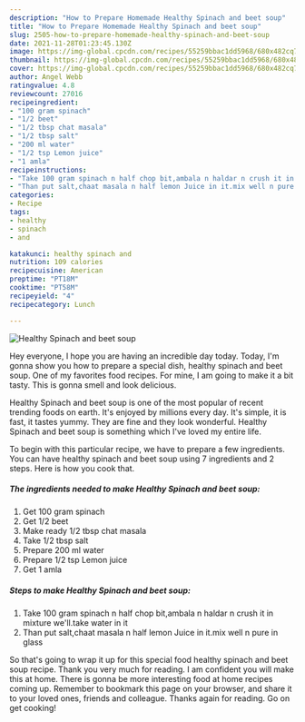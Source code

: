 ```yaml
---
description: "How to Prepare Homemade Healthy Spinach and beet soup"
title: "How to Prepare Homemade Healthy Spinach and beet soup"
slug: 2505-how-to-prepare-homemade-healthy-spinach-and-beet-soup
date: 2021-11-28T01:23:45.130Z
image: https://img-global.cpcdn.com/recipes/55259bbac1dd5968/680x482cq70/healthy-spinach-and-beet-soup-recipe-main-photo.jpg
thumbnail: https://img-global.cpcdn.com/recipes/55259bbac1dd5968/680x482cq70/healthy-spinach-and-beet-soup-recipe-main-photo.jpg
cover: https://img-global.cpcdn.com/recipes/55259bbac1dd5968/680x482cq70/healthy-spinach-and-beet-soup-recipe-main-photo.jpg
author: Angel Webb
ratingvalue: 4.8
reviewcount: 27016
recipeingredient:
- "100 gram spinach"
- "1/2 beet"
- "1/2 tbsp chat masala"
- "1/2 tbsp salt"
- "200 ml water"
- "1/2 tsp Lemon juice"
- "1 amla"
recipeinstructions:
- "Take 100 gram spinach n half chop bit,ambala n haldar n crush it in mixture we&#39;ll.take water in it"
- "Than put salt,chaat masala n half lemon Juice in it.mix well n pure in glass"
categories:
- Recipe
tags:
- healthy
- spinach
- and

katakunci: healthy spinach and 
nutrition: 109 calories
recipecuisine: American
preptime: "PT18M"
cooktime: "PT58M"
recipeyield: "4"
recipecategory: Lunch

---
```



![Healthy Spinach and beet soup](https://img-global.cpcdn.com/recipes/55259bbac1dd5968/680x482cq70/healthy-spinach-and-beet-soup-recipe-main-photo.jpg)

Hey everyone, I hope you are having an incredible day today. Today, I'm gonna show you how to prepare a special dish, healthy spinach and beet soup. One of my favorites food recipes. For mine, I am going to make it a bit tasty. This is gonna smell and look delicious.

Healthy Spinach and beet soup is one of the most popular of recent trending foods on earth. It's enjoyed by millions every day. It's simple, it is fast, it tastes yummy. They are fine and they look wonderful. Healthy Spinach and beet soup is something which I've loved my entire life.




To begin with this particular recipe, we have to prepare a few ingredients. You can have healthy spinach and beet soup using 7 ingredients and 2 steps. Here is how you cook that.

<!--inarticleads1-->

##### The ingredients needed to make Healthy Spinach and beet soup:

1. Get 100 gram spinach
1. Get 1/2 beet
1. Make ready 1/2 tbsp chat masala
1. Take 1/2 tbsp salt
1. Prepare 200 ml water
1. Prepare 1/2 tsp Lemon juice
1. Get 1 amla




<!--inarticleads2-->

##### Steps to make Healthy Spinach and beet soup:

1. Take 100 gram spinach n half chop bit,ambala n haldar n crush it in mixture we&#39;ll.take water in it
1. Than put salt,chaat masala n half lemon Juice in it.mix well n pure in glass




So that's going to wrap it up for this special food healthy spinach and beet soup recipe. Thank you very much for reading. I am confident you will make this at home. There is gonna be more interesting food at home recipes coming up. Remember to bookmark this page on your browser, and share it to your loved ones, friends and colleague. Thanks again for reading. Go on get cooking!
